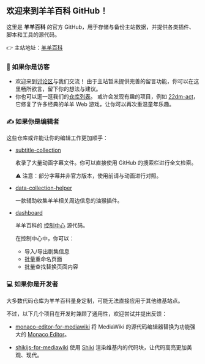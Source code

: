 ## 欢迎来到羊羊百科 GitHub！

这里是 **羊羊百科** 的官方 GitHub，用于存储与备份主站数据，并提供各类插件、脚本和工具的源代码。

👉 主站地址：[羊羊百科](https://xyy.huijiwiki.com/)

### 👋 如果你是访客

* 欢迎来到[讨论区](https://github.com/orgs/XYY-huijiwiki/discussions)与我们交流！
  由于主站暂未提供完善的留言功能，你可以在这里畅所欲言，留下你的想法与建议。
* 你也可以逛一逛我们的[仓库列表](https://github.com/orgs/XYY-huijiwiki/repositories)。
  或许会发现有趣的项目，例如 [22dm-act](https://github.com/XYY-huijiwiki/22dm-act)，它修复了许多经典的羊羊 Web 游戏，让你可以再次重温童年乐趣。

### ✍️ 如果你是编辑者

这些仓库或许能让你的编辑工作更加顺手：

* [subtitle-collection](https://github.com/XYY-huijiwiki/monaco-editor-for-mediawiki)
  
  收录了大量动画字幕文件。你可以直接使用 GitHub 的搜索栏进行全文检索。
  
  ⚠️ 注意：部分字幕并非官方版本，使用前请与动画进行对照。

* [data-collection-helper](https://github.com/XYY-huijiwiki/monaco-editor-for-mediawiki)
  
  一款辅助收集羊羊相关周边信息的油猴插件。

* [dashboard](https://github.com/XYY-huijiwiki/monaco-editor-for-mediawiki)

  羊羊百科的 [控制中心](https://xyy.huijiwiki.com/wiki/Project:%E6%8E%A7%E5%88%B6%E4%B8%AD%E5%BF%83) 源代码。

  在控制中心中，你可以：

  * 导入/导出剧集信息
  * 批量重命名页面
  * 批量查找替换页面内容

### 💻 如果你是开发者

大多数代码仓库为羊羊百科量身定制，可能无法直接应用于其他维基站点。

不过，以下几个项目在开发时兼顾了通用性，欢迎尝试并提出反馈：

* [monaco-editor-for-mediawiki](https://github.com/XYY-huijiwiki/monaco-editor-for-mediawiki)
  将 MediaWiki 的源代码编辑器替换为功能强大的 [Monaco Editor](https://github.com/microsoft/monaco-editor)。

* [shikijs-for-mediawiki](https://github.com/XYY-huijiwiki/monaco-editor-for-mediawiki)
  使用 [Shiki](https://github.com/shikijs/shiki) 渲染维基内的代码块，让代码高亮更加美观、现代。
